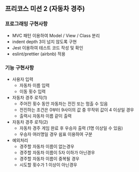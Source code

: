 ## 프리코스 미션 2 (자동차 경주)

### 프로그래밍 구현사항

- MVC 패턴 이용하여 Model / View / Class 분리
- indent depth 3이 넘지 않도록 구현
- Jest 이용하여 테스트 코드 작성 및 확인
- eslint/prettier (airbnb) 적용

### 기능 구현사항

- 사용자 입력
  - 자동차 이름 입력
  - 이동 횟수 입력
- 자동차 경주 로직(1)
  - 주어진 횟수 동안 자동차는 전진 또는 멈출 수 있음
  - 전진하는 조건은 0부터 9사이의 값 중 무작위 값이 4 이상일 경우
  - 출력시 자동차 이름 같이 출력
- 자동차 경주 로직(2)
  - 자동차 경주 게임 완료 후 우승자 출력 (1명 이상일 수 있음)
  - 우승자 여러명일 경우 쉼표 이용하여 구분
- 예외처리
  - 경주할 자동차 이름이 없는경우
  - 경주할 자동차 이름이 5자 이하가 아닌경우
  - 경주할 자동차 이름이 중복될 경우
  - 시도할 횟수가 1 이상이 아닌경우
